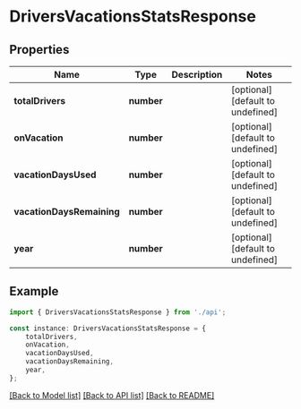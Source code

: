 # DriversVacationsStatsResponse


## Properties

Name | Type | Description | Notes
------------ | ------------- | ------------- | -------------
**totalDrivers** | **number** |  | [optional] [default to undefined]
**onVacation** | **number** |  | [optional] [default to undefined]
**vacationDaysUsed** | **number** |  | [optional] [default to undefined]
**vacationDaysRemaining** | **number** |  | [optional] [default to undefined]
**year** | **number** |  | [optional] [default to undefined]

## Example

```typescript
import { DriversVacationsStatsResponse } from './api';

const instance: DriversVacationsStatsResponse = {
    totalDrivers,
    onVacation,
    vacationDaysUsed,
    vacationDaysRemaining,
    year,
};
```

[[Back to Model list]](../README.md#documentation-for-models) [[Back to API list]](../README.md#documentation-for-api-endpoints) [[Back to README]](../README.md)
